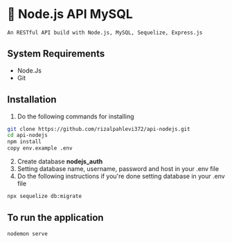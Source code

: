 # :rocket: Node.js API MySQL

    An RESTful API build with Node.js, MySQL, Sequelize, Express.js

## System Requirements

- Node.Js
- Git

## Installation

1. Do the following commands for installing

```bash
git clone https://github.com/rizalpahlevi372/api-nodejs.git
cd api-nodejs
npm install
copy env.example .env
```

2. Create database **nodejs_auth**
3. Setting database name, username, password and host in your .env file
4. Do the following instructions if you're done setting database in your .env file

```bash
npx sequelize db:migrate
```

## To run the application

```bash
nodemon serve
```
